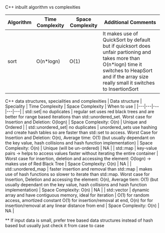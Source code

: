 C++ inbuilt algorithm vs complexities

| Algorithm | Time Complexity | Space Complexity | Additional Comments |
|---|---|---|---|
| sort | O(n*logn) | O(1) | It makes use of QuickSort by default but if quicksort does unfair partioning and takes more than O(n*logn) time it switches to HeapSort and if the array size really small it switches to InsertionSort |

C++ data structures, specialities and complexities
| Data structure | Speciality | Time Complexity | Space Complexity | When to use |
|---|---|---|---|---|
| std::set| no duplicates | regular set uses red black trees and are better for range based iterations than std::unordered_set. Worst case for Insertion and Deletion: O(logn) | Space Complexity: O(n) | Unique and Ordered |
| std::unordered_set| no duplicates | unordered_sets use hashing and create hash tables so are faster than std::set to access. Worst Case for Insertion and Deletion: O(n), Average time: O(1) (but usually dependant on the key value, hash collisions and hash function implementation) | Space Complexity: O(n) | Unique (will be un-ordered) | NA |
| std::map | key-value pairs -> helps to access values faster without iterating the entire container | Worst case for insertion, deletion and accessing the element: O(logn) -> makes use of Red Black Tree | Space Complexity: O(n) | NA |
| std::unordered_map | faster insertion and removal than std::map | makes use of hash functions so slower to iterate than std::map. Worst case for Insertion, Deletion and accessing the element: O(n), Average tiem: O(1) (but usually dependant on the key value, hash collisions and hash function implementation) | Space Complexity: O(n) | NA |
| std::vector | dynamic array and have contiguous memory, ideal for iteration | O(1) for random access, amortized constant O(1) for insertion/removal at end, O(n) for for insertion/removal at any linear distance from end | Space Complexity: O(n) | NA |

** If input data is small, prefer tree based data structures instead of hash based but usually just check it from case to case
